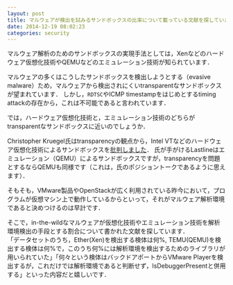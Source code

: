```yaml
---
layout: post
title: マルウェアが検出を試みるサンドボックスの比率について載っている文献を探しています
date: 2014-12-19 08:02:23
categories: security
---
```

<!-- {% raw %} -->
<p>マルウェア解析のためのサンドボックスの実現手法としては，Xenなどのハードウェア仮想化技術やQEMUなどのエミュレーション技術が知られています．<br></p>

<p>マルウェアの多くはこうしたサンドボックスを検出しようとする（evasive malware）ため，マルウェアから検出されにくいtransparentなサンドボックスが望まれています．
しかし，<code>RDTSC</code>やICMP timestampをはじめとするtiming attackの存在から，これは不可能であると言われています．<br></p>

<p>では，ハードウェア仮想化技術と，エミュレーション技術のどちらがtransparentなサンドボックスに近いのでしょうか．<br></p>

<p>Christopher Kruegel氏はtransparencyの観点から，Intel VTなどのハードウェア仮想化技術によるサンドボックスを<a href="https://www.blackhat.com/us-14/archives.html#full-system-emulation-achieving-successful-automated-dynamic-analysis-of-evasive-malware">批判しました</a>．
氏が手がけるLastlineはエミュレーション（QEMU）によるサンドボックスですが，transparencyを問題とするならQEMUも同様です（これは，氏のポジショントークであるように思えます）．<br></p>

<p>そもそも，VMware製品やOpenStackが広く利用されている昨今において，プログラムが仮想マシン上で動作しているからといって，それがマルウェア解析環境であると決めつけるのは早計です．<br></p>

<p>そこで，in-the-wildなマルウェアが仮想化技術やエミュレーション技術を解析環境検出の手段とする割合について書かれた文献を探しています．<br>
「データセットのうち，Ether(Xen)を検出する検体は何%, TEMU(QEMU)を検出する検体は何%で，このうち何%には解析環境を検出するためのライブラリが用いられていた」「何々という検体はバックドアポートからVMware Playerを検出するが，これだけでは解析環境であると判断せず，IsDebuggerPresentと併用する」といった内容だと嬉しいです．</p>
<!-- {% endraw %} -->

